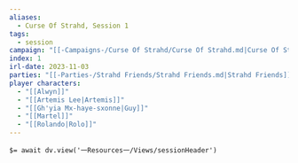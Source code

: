 ```yaml
---
aliases:
  - Curse Of Strahd, Session 1
tags:
  - session
campaign: "[[-Campaigns-/Curse Of Strahd/Curse Of Strahd.md|Curse Of Strahd]]"
index: 1
irl-date: 2023-11-03
parties: "[[-Parties-/Strahd Friends/Strahd Friends.md|Strahd Friends]]"
player characters:
  - "[[Alwyn]]"
  - "[[Artemis Lee|Artemis]]"
  - "[[Gh'yia Mx-haye-sxonne|Guy]]"
  - "[[Martel]]"
  - "[[Rolando|Rolo]]"
---
```


`$= await dv.view('一Resources一/Views/sessionHeader')`
